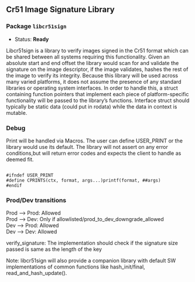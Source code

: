 ## Cr51 Image Signature Library

### Package `libcr51sign`

*   Status: **Ready**

Libcr51sign is a library to verify images signed in the Cr51 format which can be
shared between all systems requiring this functionality. Given an absolute start
and end offset the library would scan for and validate the signature on the
image descriptor, if the image validates, hashes the rest of the image to verify
its integrity. Because this library will be used across many varied platforms,
it does not assume the presence of any standard libraries or operating system
interfaces. In order to handle this, a struct containing function pointers that
implement each piece of platform-specific functionality will be passed to the
library’s functions. Interface struct should typically be static data (could put
in rodata) while the data in context is mutable.

### Debug

Print will be handled via Macros. The user can define USER_PRINT or the library
would use its default. The library will not assert on any error conditions,but
will return error codes and expects the client to handle as deemed fit.

```

#ifndef USER_PRINT
#define CPRINTS(ctx, format, args...)printf(format, ##args)
#endif
```

### Prod/Dev transitions

Prod --> Prod: Allowed \
Prod --> Dev: Only if allowlisted/prod_to_dev_downgrade_allowed \
Dev --> Prod: Allowed \
Dev --> Dev: Allowed

verify_signature: The implementation should check if the signature size passed
is same as the length of the key

Note: libcr51sign will also provide a companion library with default SW
implementations of common functions like hash_init/final,
read_and_hash_update().

